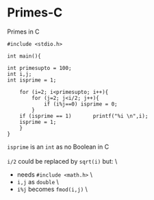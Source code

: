 # Primes-C
Primes in C


	#include <stdio.h>

	int main(){

	int primesupto = 100;
	int i,j;
	int isprime = 1;

	    for (i=2; i<primesupto; i++){
	        for (j=2; j<i/2; j++){    
	            if (i%j==0) isprime = 0;
	        }
	    if (isprime == 1)       printf("%i \n",i);
	    isprime = 1;
	    }
	}


`isprime` is an `int` as no Boolean in C \
 \
`i/2` could be replaced by `sqrt(i)` but: \
* needs `#include <math.h>` \
* `i,j` as `double` \
* `i%j` becomes `fmod(i,j)` \
